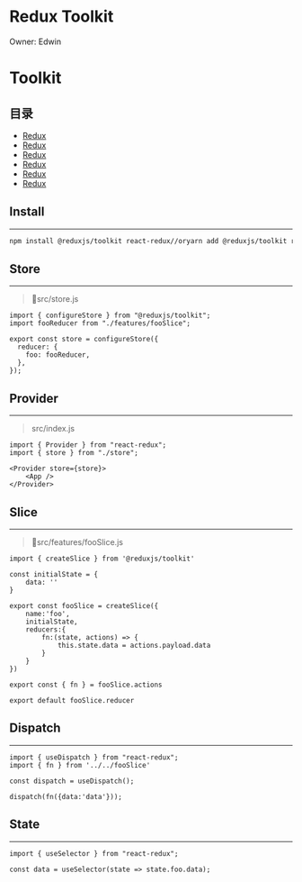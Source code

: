 # Redux Toolkit

Owner: Edwin

# Toolkit

## 目录

- [Redux](../Redux%207ec3f31a0d6e4b47a823d090261417dd.md)
- [Redux](../Redux%207ec3f31a0d6e4b47a823d090261417dd.md)
- [Redux](../Redux%207ec3f31a0d6e4b47a823d090261417dd.md)
- [Redux](../Redux%207ec3f31a0d6e4b47a823d090261417dd.md)
- [Redux](../Redux%207ec3f31a0d6e4b47a823d090261417dd.md)
- [Redux](../Redux%207ec3f31a0d6e4b47a823d090261417dd.md)

## Install

---

```bash
npm install @reduxjs/toolkit react-redux//oryarn add @reduxjs/toolkit react-redux
```

## Store

---

> 📌src/store.js
> 

```
import { configureStore } from "@reduxjs/toolkit";
import fooReducer from "./features/fooSlice";

export const store = configureStore({
  reducer: {
    foo: fooReducer,
  },
});
```

## Provider

---

> src/index.js
> 

```
import { Provider } from "react-redux";
import { store } from "./store";

<Provider store={store}>
    <App />
</Provider>
```

## Slice

---

> 📌src/features/fooSlice.js
> 

```
import { createSlice } from '@reduxjs/toolkit'

const initialState = {
    data: ''
}

export const fooSlice = createSlice({
    name:'foo',
    initialState,
    reducers:{
        fn:(state, actions) => {
            this.state.data = actions.payload.data
        }
    }
})

export const { fn } = fooSlice.actions

export default fooSlice.reducer
```

## Dispatch

---

```
import { useDispatch } from "react-redux";
import { fn } from '../../fooSlice'

const dispatch = useDispatch();

dispatch(fn({data:'data'}));
```

## State

---

```
import { useSelector } from "react-redux";

const data = useSelector(state => state.foo.data);
```
